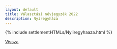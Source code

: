 ```yaml
---
layout: default
title: Választási névjegyzék 2022
description: Nyíregyháza
---
```


{% include settlementHTMLs/Nyiiregyhaaza.html %}

[Vissza](../)
